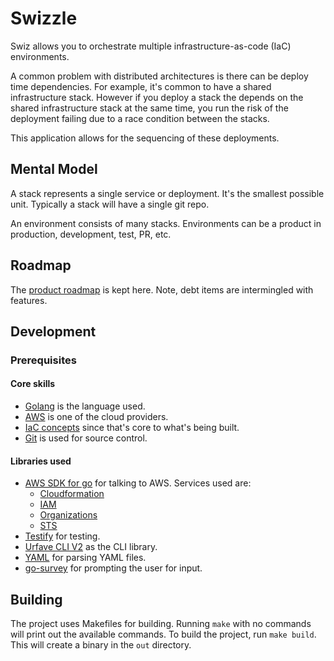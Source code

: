 # Swizzle

Swiz allows you to orchestrate multiple infrastructure-as-code (IaC) environments. 

A common problem with distributed architectures is there can be deploy time dependencies. For example, it's common to 
have a shared infrastructure stack. However if you deploy a stack the depends on the shared infrastructure stack at the 
same time, you run the risk of the deployment failing due to a race condition between the stacks.

This application allows for the sequencing of these deployments.

## Mental Model

A stack represents a single service or deployment. It's the smallest possible unit. Typically a stack will have a single
git repo.

An environment consists of many stacks. Environments can be a product in production, development, test, PR, etc.

## Roadmap

The [product roadmap](https://github.com/orgs/swizzleio/projects/1) is kept here. Note, debt items are intermingled with
features.

## Development

### Prerequisites

#### Core skills
* [Golang](https://golang.org/doc/) is the language used.
* [AWS](https://docs.aws.amazon.com/index.html) is one of the cloud providers.
* [IaC concepts](https://en.wikipedia.org/wiki/Infrastructure_as_code) since that's core to what's being built.
* [Git](https://git-scm.com/book/en/v2) is used for source control.

#### Libraries used
* [AWS SDK for go](https://aws.github.io/aws-sdk-go-v2/docs/) for talking to AWS. Services used are:
  * [Cloudformation](https://pkg.go.dev/github.com/aws/aws-sdk-go-v2/service/cloudformation)
  * [IAM](https://pkg.go.dev/github.com/aws/aws-sdk-go-v2/service/iam)
  * [Organizations](https://pkg.go.dev/github.com/aws/aws-sdk-go-v2/service/organizations)
  * [STS](https://pkg.go.dev/github.com/aws/aws-sdk-go-v2/service/sts)
* [Testify](https://pkg.go.dev/github.com/stretchr/testify) for testing.
* [Urfave CLI V2](https://cli.urfave.org/v2/getting-started/) as the CLI library.
* [YAML](https://pkg.go.dev/gopkg.in/yaml.v3) for parsing YAML files.
* [go-survey](https://github.com/go-survey/survey) for prompting the user for input.

## Building

The project uses Makefiles for building. Running `make` with no commands will print out the available commands. To build
the project, run `make build`. This will create a binary in the `out` directory.

